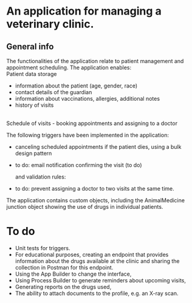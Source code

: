 # An application for managing a veterinary clinic.

## General info
The functionalities of the application relate to patient management and appointment scheduling.
The application enables:
<br>
Patient data storage
- information about the patient (age, gender, race)
- contact details of the guardian
- information about vaccinations, allergies, additional notes
- history of visits
<br>
Schedule of visits
- booking appointments and assigning to a doctor

The following triggers have been implemented in the application:
- canceling scheduled appointments if the patient dies, using a bulk design pattern
- to do: email notification confirming the visit (to do)

  and validation rules:
- to do: prevent assigning a doctor to two visits at the same time.

The application contains custom objects, including the AnimalMedicine junction object showing the use of drugs in individual patients.

# To do

- Unit tests for triggers.
- For educational purposes, creating an endpoint that provides information about the drugs available at the clinic and sharing the collection in Postman for this endpoint.
- Using the App Builder to change the interface,
- Using Process Builder to generate reminders about upcoming visits,
- Generating reports on the drugs used,
- The ability to attach documents to the profile, e.g. an X-ray scan.